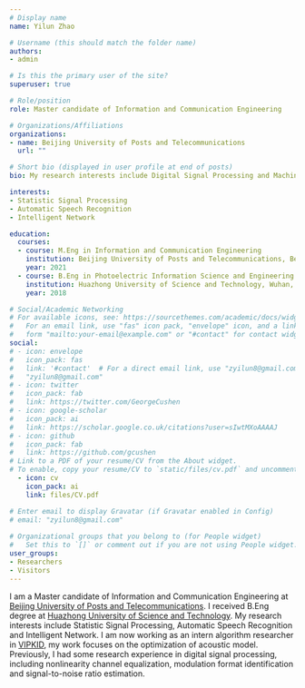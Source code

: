 ```yaml
---
# Display name
name: Yilun Zhao

# Username (this should match the folder name)
authors:
- admin

# Is this the primary user of the site?
superuser: true

# Role/position
role: Master candidate of Information and Communication Engineering

# Organizations/Affiliations
organizations:
- name: Beijing University of Posts and Telecommunications
  url: ""

# Short bio (displayed in user profile at end of posts)
bio: My research interests include Digital Signal Processing and Machine Learning

interests:
- Statistic Signal Processing
- Automatic Speech Recognition
- Intelligent Network

education:
  courses:
  - course: M.Eng in Information and Communication Engineering
    institution: Beijing University of Posts and Telecommunications, Beijing, China
    year: 2021
  - course: B.Eng in Photoelectric Information Science and Engineering 
    institution: Huazhong University of Science and Technology, Wuhan, China
    year: 2018

# Social/Academic Networking
# For available icons, see: https://sourcethemes.com/academic/docs/widgets/#icons
#   For an email link, use "fas" icon pack, "envelope" icon, and a link in the
#   form "mailto:your-email@example.com" or "#contact" for contact widget.
social:
# - icon: envelope
#   icon_pack: fas
#   link: '#contact'  # For a direct email link, use "zyilun8@gmail.com".
#   "zyilun8@gmail.com"
# - icon: twitter
#   icon_pack: fab
#   link: https://twitter.com/GeorgeCushen
# - icon: google-scholar
#   icon_pack: ai
#   link: https://scholar.google.co.uk/citations?user=sIwtMXoAAAAJ
# - icon: github
#   icon_pack: fab
#   link: https://github.com/gcushen
# Link to a PDF of your resume/CV from the About widget.
# To enable, copy your resume/CV to `static/files/cv.pdf` and uncomment the lines below.  
  - icon: cv
    icon_pack: ai
    link: files/CV.pdf

# Enter email to display Gravatar (if Gravatar enabled in Config)
# email: "zyilun8@gmail.com"
  
# Organizational groups that you belong to (for People widget)
#   Set this to `[]` or comment out if you are not using People widget.  
user_groups:
- Researchers
- Visitors
---
```


I am a Master candidate of Information and Communication Engineering at [Beijing University of Posts and Telecommunications](https://english.bupt.edu.cn/). I received B.Eng degree at [Huazhong University of Science and Technology](http://english.hust.edu.cn/). My research interests include Statistic Signal Processing, Automatic Speech Recognition and Intelligent Network. I am now working as an intern algorithm researcher in [VIPKID](https://www.vipkidteachers.com), my work focuses on the optimization of acoustic model. 
Previously, I had some research experience in digital signal processing, including nonlinearity channel equalization, modulation format identification and signal-to-noise ratio estimation.
